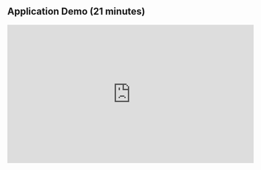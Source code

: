 
## Application Demo (21 minutes)
<iframe width="560" height="315" src="https://www.youtube.com/embed/_B6vOUsNzXU" frameborder="0" allow="accelerometer; autoplay; clipboard-write; encrypted-media; gyroscope; picture-in-picture" allowfullscreen></iframe>